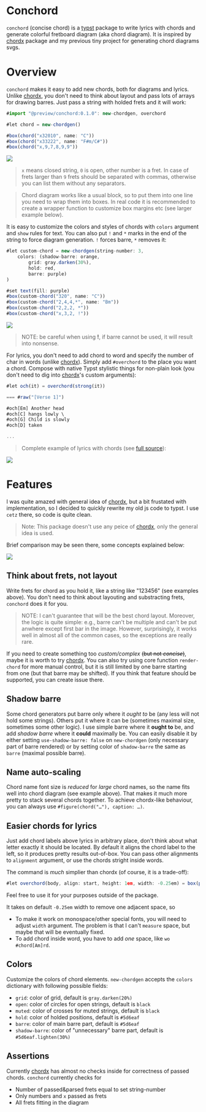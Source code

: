 # Conchord

`conchord` (concise chord) is a [typst](https://github.com/typst/typst) package to write lyrics with chords and generate colorful fretboard diagram (aka chord diagram). It is inspired by [chordx](https://github.com/ljgago/typst-chords) package and my previous tiny project for generating chord diagrams svgs.

# Overview

`conchord` makes it easy to add new chords, both for diagrams and lyrics. Unlike [chordx](https://github.com/ljgago/typst-chords), you don't need to think about layout and pass lots of arrays for drawing barres. Just pass a string with holded frets and it will work:

```ts
#import "@preview/conchord:0.1.0": new-chordgen, overchord

#let chord = new-chordgen()

#box(chord("x32010", name: "C"))
#box(chord("x33222", name: "F#m/C#"))
#box(chord("x,9,7,8,9,9"))
```

![](examples/simple.png)

> `x` means closed string, `0` is open, other number is a fret. In case of frets larger than `9` frets should be separated with commas, otherwise you can list them without any separators.

> Chord diagram works like a usual block, so to put them into one line you need to wrap them into boxes. In real code it is recommended to create a wrapper function to customize box margins etc (see larger example below).

It is easy to customize the colors and styles of chords with `colors` argument and `show` rules for text. You can also put `!` and `*` marks in the end of the string to force diagram generation. `!` forces barre, `*` removes it:

```ts
#let custom-chord = new-chordgen(string-number: 3,
    colors: (shadow-barre: orange,
        grid: gray.darken(30%),
        hold: red,
        barre: purple)
)

#set text(fill: purple)
#box(custom-chord("320", name: "C"))
#box(custom-chord("2,4,4,*", name: "Bm"))
#box(custom-chord("2,2,2, *"))
#box(custom-chord("x,3,2, !"))
```

![](examples/crazy.png)

> NOTE: be careful when using **!**, if barre cannot be used, it will result into nonsense.

For lyrics, you don't need to add chord to word and specify the number of char in words (unlike [chordx](https://github.com/ljgago/typst-chords)). Simply add `#overchord` to the place you want a chord. Compose with native Typst stylistic things for non-plain look (you don't need to dig into [chordx](https://github.com/ljgago/typst-chords)'s custom arguments):

```ts
#let och(it) = overchord(strong(it))

=== #raw("[Verse 1]")

#och[Em] Another head 
#och[C] hangs lowly \
#och[G] Child is slowly
#och[D] taken

...
```

> Complete example of lyrics with chords (see [full source](examples/zombie.typ)):

![](examples/zombie.png)

# Features

I was quite amazed with general idea of [chordx](https://github.com/ljgago/typst-chords), but a bit frustated with implementation, so I decided to quickly rewrite my old js code to typst. I use `cetz` there, so code is quite clean.

> Note: This package doesn't use any peice of [chordx](https://github.com/ljgago/typst-chords), only the general idea is used.

Brief comparison may be seen there, some concepts explained below:

![](examples/compare.png)

## Think about frets, not layout
Write frets for chord as you hold it, like a string like "123456" (see examples above). You don't need to think about layouting and substracting frets, `conchord` does it for you.

> NOTE: I can't guarantee that will be the best chord layout. Moreover, the logic is quite simple: e.g., barre can't be multiple and can't be put anwhere except first bar in the image. However, surprisingly, it works well in almost all of the common cases, so the exceptions are really rare.

If you need to create something too _custom/complex_ ~~(but not _concise_)~~, maybe it is worth to try [chordx](https://github.com/ljgago/typst-chords). You can also try using core function `render-chord` for more manual control, but it is still limited by one barre starting from one (but that barre may be shifted). If you think that feature should be supported, you can create issue there.

## Shadow barre
Some chord generators put barre only where it _ought to_ be (any less will not hold some strings). Others put it where it can be (sometimes maximal size, sometimes some other logic). I use simple barre where it **ought to** be, and add _shadow barre_ where it **could** maximally be. You can easily disable it by either setting `use-shadow-barre: false` on `new-chordgen` (only necessary part of barre rendered) or by setting color of `shadow-barre` the same as `barre` (maximal possible barre).


## Name auto-scaling
Chord name font size is _reduced_ for _large_ chord names, so the name fits well into chord diagram (see example above). That makes it much more pretty to stack several chords together. To achieve chordx-like behaviour, you can always use `#figure(chord("…"), caption: …)`.

## Easier chords for lyrics
Just add chord labels above lyrics in arbitrary place, don't think about what letter exactly it should be located. By default it aligns the chord label to the left, so it produces pretty results out-of-box. You can pass other alignments to `alignment` argument, or use the chords stright inside words.

The command is _much_ simplier than chordx (of course, it is a trade-off):
```ts
#let overchord(body, align: start, height: 1em, width: -0.25em) = box(place(align, body), height: 1em + height, width: width)
```

Feel free to use it for your purposes outside of the package.

It takes on default `-0.25em` width to remove one adjacent space, so
- To make it work on monospace/other special fonts, you will need to adjust `width` argument. The problem is that I can't `measure` space, but maybe that will be eventually fixed.
- To add chord inside word, you have to add _one_ space, like `wo #chord[Am]rd`.

## Colors

Customize the colors of chord elements. `new-chordgen` accepts the `colors` dictionary with following possible fields:
  - `grid`: color of grid, default is `gray.darken(20%)`
  - `open`: color of circles for open strings, default is `black`
  - `muted`: color of crosses for muted strings, default is `black`
  - `hold`: color of holded positions, default is `#5d6eaf`
  - `barre`: color of main barre part, default is `#5d6eaf`
  - `shadow-barre`: color of "unnecessary" barre part, default is `#5d6eaf.lighten(30%)`

## Assertions

Currently [chordx](https://github.com/ljgago/typst-chords) has almost no checks inside for correctness of passed chords.  `conchord` currently checks for

- Number of passed&parsed frets equal to set string-number
- Only numbers and `x` passed as frets
- All frets fitting in the diagram
